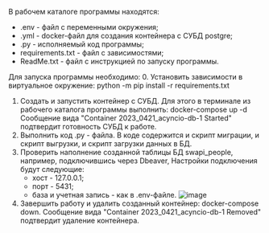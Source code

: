 В рабочем каталоге программы находятся:
- .env - файл с переменными окружения;
- .yml - docker-файл для создания контейнера с СУБД postgre;
- .py - исполняемый код программы;
- requirements.txt - файл с зависимостями;
- ReadMe.txt - файл с инструкцией по запуску программы.

Для запуска программы необходимо:
0. Установить зависимости в виртуальное окружение: python -m pip install -r requirements.txt
1. Создать и запустить контейнер с СУБД.
   Для этого в терминале из рабочего каталога программы выполнить: docker-compose up -d
   Сообщение вида "Container 2023_0421_acyncio-db-1  Started" подтвердит готовность СУБД к работе.
2. Выполнить код .py - файла. В коде содержится и скрипт миграции, и скрипт выгрузки, 
   и скрипт загрузки данных в БД.
3. Проверить наполнение созданной таблицы БД swapi_people, например, подключившись через Dbeaver,
   Настройки подключения будут следующие:
   - хост - 127.0.0.1;
   - порт - 5431;
   - база и учетная запись - как в .env-файле.
   ![image](https://github.com/ilyava1/Asyncio/assets/98491946/b5a28c5c-4fcb-4888-8f11-5aed0699ae2e)
4. Завершить работу и удалить созданный контейнер: docker-compose down.
   Сообщение вида "Container 2023_0421_acyncio-db-1   Removed" подтвердит удаление контейнера.
